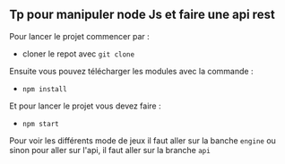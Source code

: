 ## Tp pour manipuler node Js et faire une api rest

Pour lancer le projet commencer par :
- cloner le repot avec ``git clone``

Ensuite vous pouvez télécharger les modules avec la commande :
 - ```npm install```

 Et pour lancer le projet vous devez faire :
- ```npm start```


Pour voir les différents mode de jeux il faut aller sur la banche ```engine``` ou sinon pour aller sur l'api, il faut aller sur la branche ```api```